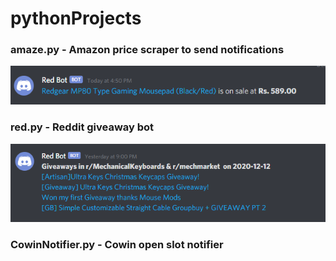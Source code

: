 # pythonProjects
### amaze.py - Amazon price scraper to send notifications
![](/Screenshots/amaze.png)


### red.py - Reddit giveaway bot
![](/Screenshots/red.png)


### CowinNotifier.py - Cowin open slot notifier
